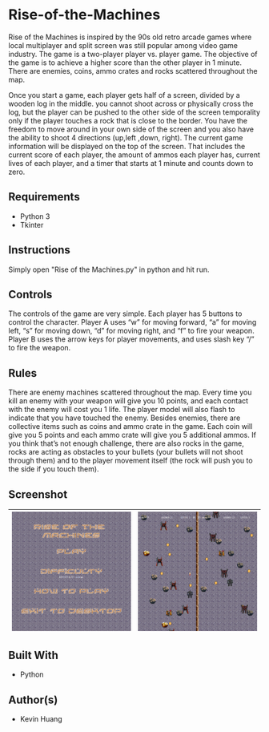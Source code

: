 # Rise-of-the-Machines
Rise of the Machines is inspired by the 90s old retro arcade games where local multiplayer and split screen was still popular among video game industry. The game is a two-player player vs. player game. The objective of the game is to achieve a higher score than the other player in 1 minute. There are enemies, coins, ammo crates and rocks scattered throughout the map.

Once you start a game, each player gets half of a screen, divided by a wooden log in the middle. you cannot shoot across or physically cross the log, but the player can be pushed to the other side of the screen temporality only if the player touches a rock that is close to the border. You have the freedom to move around in your own side of the screen and you also have the ability to shoot 4 directions (up,left ,down, right). The current game information will be displayed on the top of the screen. That includes the current score of each player, the amount of ammos each player has, current lives of each player, and a timer that starts at 1 minute and counts down to zero. 

## Requirements
* Python 3
* Tkinter

## Instructions
Simply open "Rise of the Machines.py" in python and hit run.

## Controls
The controls of the game are very simple. Each player has 5 buttons to control the character. Player A uses “w” for moving forward, “a” for moving left, “s” for moving down, “d” for moving right, and “f” to fire your weapon. Player B uses the arrow keys for player movements, and uses slash key “/” to fire the weapon. 

## Rules
There are enemy machines scattered throughout the map. Every time you kill an enemy with your weapon will give you 10 points, and each contact with the enemy will cost you 1 life. The player model will also flash to indicate that you have touched the enemy. Besides enemies, there are collective items such as coins and ammo crate in the game. Each coin will give you 5 points and each ammo crate will give you 5 additional ammos. If you think that’s not enough challenge, there are also rocks in the game, rocks are acting as obstacles to your bullets (your bullets will not shoot through them) and to the player movement itself (the rock will push you to the side if you touch them).

## Screenshot
![](images/Screenshot_1.png)|![](images/Screenshot_2.png)
:--------------------------:|:-------------------------:

## Built With
* Python

## Author(s)
* Kevin Huang
